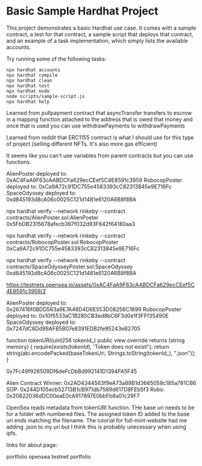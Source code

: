 # Basic Sample Hardhat Project

This project demonstrates a basic Hardhat use case. It comes with a sample contract, a test for that contract, a sample script that deploys that contract, and an example of a task implementation, which simply lists the available accounts.

Try running some of the following tasks:

```shell
npx hardhat accounts
npx hardhat compile
npx hardhat clean
npx hardhat test
npx hardhat node
node scripts/sample-script.js
npx hardhat help
```

Learned from pullpayment contract that asyncTransfer transfers to escrow in a mapping function attached to the address that is owed that money and once that is used you can use withdrawPayments to withdrawPayments

Learned from reddit that ERC1155 contract is what I should use for this type of project (selling different NFTs. It's also more gas efficient)

It seems like you can't use variables from parent contracts but you can use functions.

AlienPoster deployed to: 0xAC4FaA9F63cAABDCFa629ecCEef5C4E8591c3959
RobocopPoster deployed to: 0xCa9A72c91DC755e4583393cC82313845e9E716Fc
SpaceOdyssey deployed to: 0xd845193d8cA06c0025C121d1481e6120A6B8f8BA

npx hardhat verify --network rinkeby --contract contracts/AlienPoster.sol:AlienPoster 0x5FbDB2315678afecb367f032d93F642f64180aa3

npx hardhat verify --network rinkeby --contract contracts/RobocopPoster.sol:RobocopPoster 0xCa9A72c91DC755e4583393cC82313845e9E716Fc

npx hardhat verify --network rinkeby --contract contracts/SpaceOdysseyPoster.sol:SpaceOdyssey 0xd845193d8cA06c0025C121d1481e6120A6B8f8BA

https://testnets.opensea.io/assets/0xAC4FaA9F63cAABDCFa629ecCEef5C4E8591c3959/2

AlienPoster deployed to: 0x267416f0BDD563a9E7A48D4D6E553D08256C1899
RobocopPoster deployed to: 0x10f5533aC1B285CB3ed8bC6F3d0e1f3FFf35490E
SpaceOdyssey deployed to: 0x7247dC8Dd99AFB5B07e8391EDB2fe95243eB2705

function tokenURI(uint256 tokenId_) public view override returns (string memory) {
        require(_exists(tokenId_), 'Token does not exist!');
        return string(abi.encodePacked(baseTokenUri, Strings.toString(tokenId_), ".json"));
    }

0x7Fc49f926509Df6deFcDbBd992141D1394FA5F45

Alien Contract Winner: 0x2AD4344563f9eA73a89B1d3665058c185a781CB6
SOP: 0x244D105ecb52713B1cB971db7589d617D8FEb5f3
Robo: 0x20822036dDC00eaE0cA917897E0bbFb8a01c29F7

OpenSea reads metadata from tokenURI function. THe base uri needs to be for a folder with numbered files. The assigned token ID added to the base uri ends matching the filename. The tutorial for full-mint-website had me adding .json to my uri but I think this is probably unecessary when using ipfs.

links for about page:

portfolio
opensea testnet
portfolio
